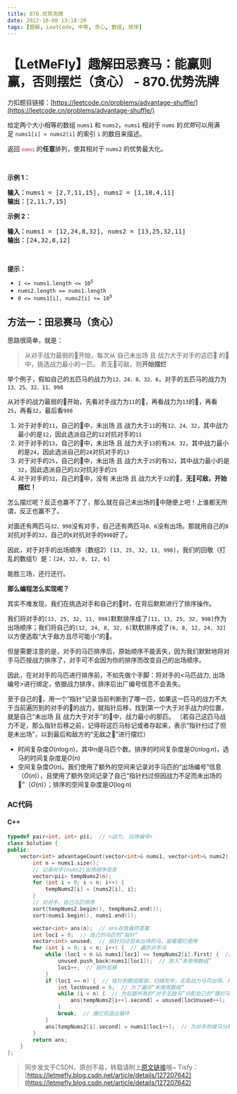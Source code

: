 ```yaml
---
title: 870.优势洗牌
date: 2022-10-08 13:18:20
tags: [题解, LeetCode, 中等, 贪心, 数组, 排序]
---
```


# 【LetMeFly】趣解田忌赛马：能赢则赢，否则摆烂（贪心） - 870.优势洗牌

力扣题目链接：[https://leetcode.cn/problems/advantage-shuffle/](https://leetcode.cn/problems/advantage-shuffle/)

<p>给定两个大小相等的数组&nbsp;<code>nums1</code>&nbsp;和&nbsp;<code>nums2</code>，<code>nums1</code>&nbsp;相对于 <code>nums</code>&nbsp;的<em>优势</em>可以用满足&nbsp;<code>nums1[i] &gt; nums2[i]</code>&nbsp;的索引 <code>i</code>&nbsp;的数目来描述。</p>

<p>返回 <font color="#c7254e" face="Menlo, Monaco, Consolas, Courier New, monospace" size="1"><span style="background-color: rgb(249, 242, 244);">nums1</span></font>&nbsp;的<strong>任意</strong>排列，使其相对于 <code>nums2</code>&nbsp;的优势最大化。</p>

<p>&nbsp;</p>

<p><strong>示例 1：</strong></p>

<pre>
<strong>输入：</strong>nums1 = [2,7,11,15], nums2 = [1,10,4,11]
<strong>输出：</strong>[2,11,7,15]
</pre>

<p><strong>示例 2：</strong></p>

<pre>
<strong>输入：</strong>nums1 = [12,24,8,32], nums2 = [13,25,32,11]
<strong>输出：</strong>[24,32,8,12]
</pre>

<p>&nbsp;</p>

<p><strong>提示：</strong></p>

<ul>
	<li><code>1 &lt;= nums1.length &lt;= 10<sup>5</sup></code></li>
	<li><code>nums2.length == nums1.length</code></li>
	<li><code>0 &lt;= nums1[i], nums2[i] &lt;= 10<sup>9</sup></code></li>
</ul>


    
## 方法一：田忌赛马（贪心）

思路很简单，就是：

> 从对手战力最弱的🐎开始，每次从 自己未出场 且 战力大于对手的这匹🐎 的🐎中，挑选战力最小的一匹。
> 若无🐎可敌，则**开始摆烂**

举个例子，假如自己的五匹马的战力为```12、24、8、32、6```，对手的五匹马的战力为```13、25、32、11、998```

从对手的战力最弱的🐎开始，先看对手战力为```11```的🐎，再看战力为```13```的🐎，再看```25```，再看```32```，最后看```998```

1. 对于对手的```11```，自己的🐎中，未出场 且 战力大于```11```的有```12、24、32```，其中战力最小的是```12```，因此选派自己的```12```对抗对手的```11```
2. 对于对手的```13```，自己的🐎中，未出场 且 战力大于```13```的有```24、32```，其中战力最小的是```24```，因此选派自己的```24```对抗对手的```13```
3. 对于对手的```25```，自己的🐎中，未出场 且 战力大于```25```的有```32```，其中战力最小的是```32```，因此选派自己的```32```对抗对手的```25```
4. 对于对手的```32```，自己的🐎中，没有 未出场 且 战力大于```32```的🐎，**无🐎可敌，开始摆烂！**

怎么摆烂呢？反正也赢不了了，那么就在自己未出场的🐎中随便上吧！上谁都无所谓，反正也赢不了。

对面还有两匹马```32、998```没有对手，自己还有两匹马```8、6```没有出场。那就用自己的```8```对抗对手的```32```，自己的```6```对抗对手的```998```好了。

因此，对于对手的出场顺序（数组2）```[13, 25, 32, 11, 998]```，我们的回敬（打乱的数组1）是：```[24, 32, 8, 12, 6]```

能胜三场，还行还行。

**那么编程怎么实现呢？**

其实不难发现，我们在挑选对手和自己的🐎时，在背后默默进行了排序操作。

我们将对手的```[13, 25, 32, 11, 998]```默默排序成了```[11, 13, 25, 32, 998]```作为出场顺序；我们将自己的```[12, 24, 8, 32, 6]```默默排序成了```[6, 8, 12, 24, 32]```以方便选取“大于敌方且尽可能小”的🐎。

但是需要注意的是，对手的马匹排序后，原始顺序不能丢失，因为我们默默地将对手马匹按战力排序了，对手可不会因为你的排序而改变自己的出场顺序。

因此，在对对手的马匹进行排序前，不如先做个手脚：将对手的<马匹战力, 出场编号>进行绑定，依据战力排序，排序后出厂编号信息不会丢失。

至于自己的🐎，用一个“指针”记录当前判断到了哪一匹，如果这一匹马的战力不大于当前遍历到的对手的🐎的战力，就指针后移，找到第一个大于对手战力的位置，就是自己“未出场 且 战力大于对手”的🐎中，战力最小的那匹。 （若自己这匹马战力不足，那么指针后移之前，记得将这匹马标记或者存起来，表示“指针扫过了但是未出场”，以到最后和敌方的“无敌之🐎”进行摆烂）

+ 时间复杂度$O(n\log n)$，其中$n$是马匹个数。排序的时间复杂度是$O(n\log n)$，选马的时间复杂度是$O(n)$
+ 空间复杂度$O(n)$。我们使用了额外的空间来记录对手马匹的“出场编号”信息（$O(n)$），且使用了额外空间记录了自己“指针扫过但因战力不足而未出场的🐎”（$O(n)$）；排序的空间复杂度是$O(\log n)$

### AC代码

#### C++

```cpp
typedef pair<int, int> pii;  // <战力, 出场编号>
class Solution {
public:
    vector<int> advantageCount(vector<int>& nums1, vector<int>& nums2) {
        int n = nums1.size();
		// 记录对手(nums2)出场顺序信息
        vector<pii> tempNums2(n);
        for (int i = 0; i < n; i++) {
            tempNums2[i] = {nums2[i], i};
        }
		// 对对手、自己马匹排序
        sort(tempNums2.begin(), tempNums2.end());
        sort(nums1.begin(), nums1.end());

        vector<int> ans(n);  // ans存放最终答案
        int loc1 = 0;  // 自己的马匹的“指针”
        vector<int> unused;  // 指针扫过但未出场的马，留着摆烂使用
        for (int i = 0; i < n; i++) {  // 遍历对手马
            while (loc1 < n && nums1[loc1] <= tempNums2[i].first) {  // 自己的马战力不足
                unused.push_back(nums1[loc1]);  // 放入“未使用数组”
                loc1++;  // 指针后移
            }
            if (loc1 == n) {  // 指针到数组尾部，扫描完毕，无高战力马可出场，开始摆烂，摆烂完退出循环
                int locUnused = 0;  // 为了遍历“未使用数组”
                while (i < n) {  // 为后面所有的“对手无敌马”分配自己的“摆烂马”
                    ans[tempNums2[i++].second] = unused[locUnused++];
                }
                break;  // 摆烂完退出循环
            }
            ans[tempNums2[i].second] = nums1[loc1++];  // 为对手的彼马分配自己的 未使用且战力更强 的战力尽可能小马
        }
        return ans;
    }
};
```

> 同步发文于CSDN，原创不易，转载请附上[原文链接](https://blog.letmefly.xyz/2022/10/08/LeetCode%200870.%E4%BC%98%E5%8A%BF%E6%B4%97%E7%89%8C/)哦~
> Tisfy：[https://letmefly.blog.csdn.net/article/details/127207642](https://letmefly.blog.csdn.net/article/details/127207642)
